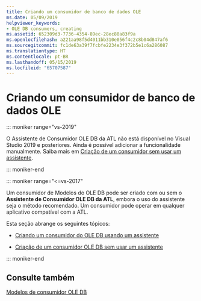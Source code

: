 ```yaml
---
title: Criando um consumidor de banco de dados OLE
ms.date: 05/09/2019
helpviewer_keywords:
- OLE DB consumers, creating
ms.assetid: 652309d3-7736-4354-89ec-28ec80a83f9a
ms.openlocfilehash: a221aa98f5d4011bb310e056f4c2c8b04d847af6
ms.sourcegitcommit: fc1de63a39f7fcbfe2234e3f372b5e1c6a286087
ms.translationtype: HT
ms.contentlocale: pt-BR
ms.lasthandoff: 05/15/2019
ms.locfileid: "65707587"
---
```

# <a name="creating-an-ole-db-consumer"></a>Criando um consumidor de banco de dados OLE

::: moniker range="vs-2019"

O Assistente de Consumidor OLE DB da ATL não está disponível no Visual Studio 2019 e posteriores. Ainda é possível adicionar a funcionalidade manualmente. Saiba mais em [Criação de um consumidor sem usar um assistente](creating-a-consumer-without-using-a-wizard.md).

::: moniker-end

::: moniker range="<=vs-2017"

Um consumidor de Modelos do OLE DB pode ser criado com ou sem o **Assistente de Consumidor OLE DB da ATL**, embora o uso do assistente seja o método recomendado. Um consumidor pode operar em qualquer aplicativo compatível com a ATL.

Esta seção abrange os seguintes tópicos:

- [Criando um consumidor do OLE DB usando um assistente](../../data/oledb/creating-an-ole-db-consumer-using-a-wizard.md)

- [Criação de um consumidor OLE DB sem usar um assistente](../../data/oledb/creating-a-consumer-without-using-a-wizard.md)

::: moniker-end

## <a name="see-also"></a>Consulte também

[Modelos de consumidor OLE DB](../../data/oledb/ole-db-consumer-templates-cpp.md)